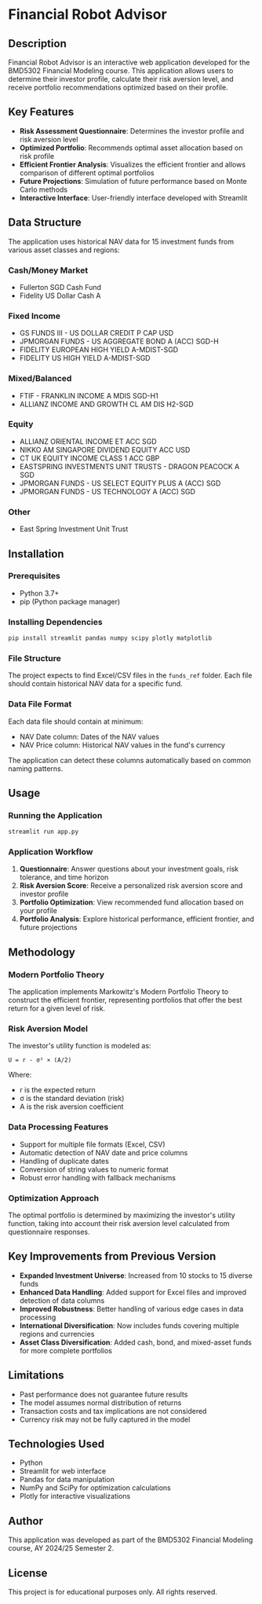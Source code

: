 # Financial Robot Advisor

## Description
Financial Robot Advisor is an interactive web application developed for the BMD5302 Financial Modeling course. This application allows users to determine their investor profile, calculate their risk aversion level, and receive portfolio recommendations optimized based on their profile.

## Key Features
- **Risk Assessment Questionnaire**: Determines the investor profile and risk aversion level
- **Optimized Portfolio**: Recommends optimal asset allocation based on risk profile
- **Efficient Frontier Analysis**: Visualizes the efficient frontier and allows comparison of different optimal portfolios
- **Future Projections**: Simulation of future performance based on Monte Carlo methods
- **Interactive Interface**: User-friendly interface developed with Streamlit

## Data Structure
The application uses historical NAV data for 15 investment funds from various asset classes and regions:

### Cash/Money Market
- Fullerton SGD Cash Fund
- Fidelity US Dollar Cash A

### Fixed Income
- GS FUNDS III - US DOLLAR CREDIT P CAP USD
- JPMORGAN FUNDS - US AGGREGATE BOND A (ACC) SGD-H
- FIDELITY EUROPEAN HIGH YIELD A-MDIST-SGD
- FIDELITY US HIGH YIELD A-MDIST-SGD

### Mixed/Balanced
- FTIF - FRANKLIN INCOME A MDIS SGD-H1
- ALLIANZ INCOME AND GROWTH CL AM DIS H2-SGD

### Equity
- ALLIANZ ORIENTAL INCOME ET ACC SGD
- NIKKO AM SINGAPORE DIVIDEND EQUITY ACC USD
- CT UK EQUITY INCOME CLASS 1 ACC GBP
- EASTSPRING INVESTMENTS UNIT TRUSTS - DRAGON PEACOCK A SGD
- JPMORGAN FUNDS - US SELECT EQUITY PLUS A (ACC) SGD
- JPMORGAN FUNDS - US TECHNOLOGY A (ACC) SGD

### Other
- East Spring Investment Unit Trust

## Installation

### Prerequisites
- Python 3.7+
- pip (Python package manager)

### Installing Dependencies
```bash
pip install streamlit pandas numpy scipy plotly matplotlib
```

### File Structure
The project expects to find Excel/CSV files in the `funds_ref` folder. Each file should contain historical NAV data for a specific fund.

### Data File Format
Each data file should contain at minimum:
- NAV Date column: Dates of the NAV values
- NAV Price column: Historical NAV values in the fund's currency

The application can detect these columns automatically based on common naming patterns.

## Usage

### Running the Application
```bash
streamlit run app.py
```

### Application Workflow
1. **Questionnaire**: Answer questions about your investment goals, risk tolerance, and time horizon
2. **Risk Aversion Score**: Receive a personalized risk aversion score and investor profile
3. **Portfolio Optimization**: View recommended fund allocation based on your profile
4. **Portfolio Analysis**: Explore historical performance, efficient frontier, and future projections

## Methodology

### Modern Portfolio Theory
The application implements Markowitz's Modern Portfolio Theory to construct the efficient frontier, representing portfolios that offer the best return for a given level of risk.

### Risk Aversion Model
The investor's utility function is modeled as:
```
U = r - σ² × (A/2)
```
Where:
- r is the expected return
- σ is the standard deviation (risk)
- A is the risk aversion coefficient

### Data Processing Features
- Support for multiple file formats (Excel, CSV)
- Automatic detection of NAV date and price columns
- Handling of duplicate dates
- Conversion of string values to numeric format
- Robust error handling with fallback mechanisms

### Optimization Approach
The optimal portfolio is determined by maximizing the investor's utility function, taking into account their risk aversion level calculated from questionnaire responses.

## Key Improvements from Previous Version
- **Expanded Investment Universe**: Increased from 10 stocks to 15 diverse funds
- **Enhanced Data Handling**: Added support for Excel files and improved detection of data columns
- **Improved Robustness**: Better handling of various edge cases in data processing
- **International Diversification**: Now includes funds covering multiple regions and currencies
- **Asset Class Diversification**: Added cash, bond, and mixed-asset funds for more complete portfolios

## Limitations
- Past performance does not guarantee future results
- The model assumes normal distribution of returns
- Transaction costs and tax implications are not considered
- Currency risk may not be fully captured in the model

## Technologies Used
- Python
- Streamlit for web interface
- Pandas for data manipulation
- NumPy and SciPy for optimization calculations
- Plotly for interactive visualizations

## Author
This application was developed as part of the BMD5302 Financial Modeling course, AY 2024/25 Semester 2.

## License
This project is for educational purposes only. All rights reserved.
